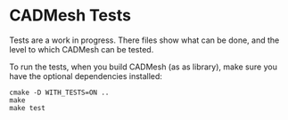 # CADMesh Tests

Tests are a work in progress. There files show what can be done, and the level to which CADMesh can be tested.

To run the tests, when you build CADMesh (as as library), make sure you have the optional dependencies installed:

```
cmake -D WITH_TESTS=ON .. 
make
make test
```
